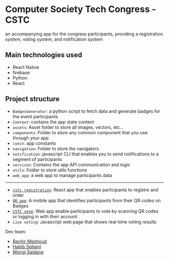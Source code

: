 # Computer Society Tech Congress - CSTC
an accompanying app for the congress participants, providing a registration system, voting system, and notification system

## Main technologies used

- React Native
- firebase
- Python
- React

## Project structure

- `BadgesGenerator`: a python script to fetch data and generate badges for the event participants
- `Context`: contains the app state context
- `assets`: Asset folder to store all images, vectors, etc...
- `components`: Folder to store any common component that you use through your app 
- `const`: app constants 
- `navigation`: Folder to store the navigators.
- `notification`: javascript CLI that enables you to send notifications to a segment of participants   
- `services`: Contains the app API communication and logic
- `utils`: Folder to store utils functions 
- `web_app`: a web app to manage participants data
-----------
- [`cstc registration`](https://github.com/ahmedbechirmezhoud/cstc-registration):  React app that enables participants to registre and order
- [`QR app`](https://github.com/ahmedbechirmezhoud/cstc-qr):  A mobile app that identifies participants from their QR codes on Badges 
- [`CSTC vote`](https://github.com/ahmedbechirmezhoud/cstc-vote): Web app enable participants to vote by scanning QR codes or logging in with their account
- `Live voting`: Javascript web page that shows real-time voting results 

Dev team:
- [Bechir Mezhoud](https://github.com/ahmedbechirmezhoud)
- [Habib Sellami](https://github.com/SellamiHabib)
- [Mongi Saidane](https://github.com/M0ngi)
